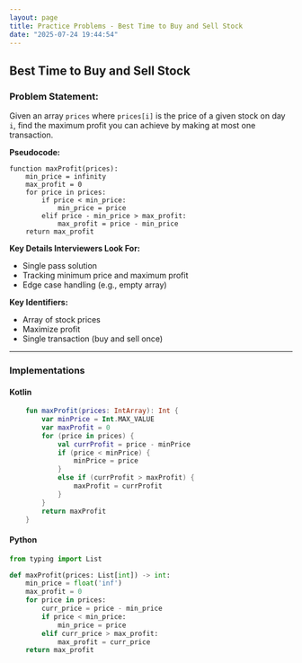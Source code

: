```yaml
---
layout: page
title: Practice Problems - Best Time to Buy and Sell Stock
date: "2025-07-24 19:44:54"
---
```


## Best Time to Buy and Sell Stock

### **Problem Statement:**

Given an array `prices` where `prices[i]` is the price of a given stock on day `i`, find the maximum profit you can achieve by making at most one transaction.

**Pseudocode:**

```pseudo
function maxProfit(prices):
    min_price = infinity
    max_profit = 0
    for price in prices:
        if price < min_price:
            min_price = price
        elif price - min_price > max_profit:
            max_profit = price - min_price
    return max_profit
```

**Key Details Interviewers Look For:**

- Single pass solution
- Tracking minimum price and maximum profit
- Edge case handling (e.g., empty array)

**Key Identifiers:**

- Array of stock prices
- Maximize profit
- Single transaction (buy and sell once)

----

### Implementations

#### Kotlin

```kotlin
    fun maxProfit(prices: IntArray): Int {
        var minPrice = Int.MAX_VALUE
        var maxProfit = 0
        for (price in prices) {
            val currProfit = price - minPrice
            if (price < minPrice) {
                minPrice = price
            }
            else if (currProfit > maxProfit) {
                maxProfit = currProfit
            }
        }
        return maxProfit
    }

```

#### Python

```python
from typing import List

def maxProfit(prices: List[int]) -> int:
    min_price = float('inf')
    max_profit = 0
    for price in prices:
        curr_price = price - min_price
        if price < min_price:
            min_price = price
        elif curr_price > max_profit:
            max_profit = curr_price
    return max_profit

```